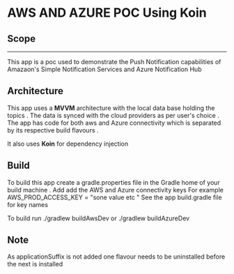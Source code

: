 # AWS  AND AZURE POC Using Koin


## Scope
---

This app is a poc used to demonstrate the Push Notification capabilities of Amazaon's Simple Notification Services and Azure Notification Hub

## Architecture 


This app uses a **MVVM** architecture with the local data base holding the topics  . The data is synced with the cloud providers as per user's choice .
The app has code for both aws and Azure connectivity which is separated by its respective build flavours .

It also uses **Koin** for dependency injection 

## Build 

To build this app create a gradle.properties file in the Gradle home of your build machine .
Add add the AWS and Azure connectivity keys 
For example 
AWS_PROD_ACCESS_KEY = "sone value etc "
See the app build.gradle file for key names 

To build run ./gradlew buildAwsDev
or ./gradlew buildAzureDev

## Note

As applicationSuffix is not added one flavour needs to be uninstalled before
the next is installed


